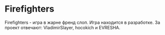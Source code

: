 # Firefighters 
Firefighters - игра в жарне френд слоп. Игра находится в разработке.
За проект отвечают: VladimirSlayer, hocokich и EVRESHA.
